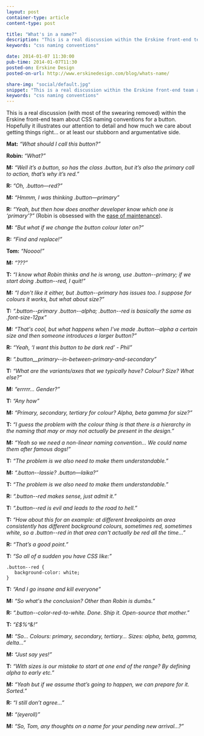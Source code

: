 ```yaml
---
layout: post
container-type: article
content-type: post

title: "What's in a name?"
description: "This is a real discussion within the Erskine front-end team about CSS naming conventions for a button."
keywords: "css naming conventions"

date: 2014-01-07 11:30:00
pub-time: 2014-01-07T11:30
posted-on: Erskine Design
posted-on-url: http://www.erskinedesign.com/blog/whats-name/

share-img: "social/default.jpg"
snippet: "This is a real discussion within the Erskine front-end team about CSS naming conventions for a button."
keywords: "css naming conventions"
---
```


This is a real discussion (with most of the swearing removed) within the Erskine front-end team about CSS naming conventions for a button. Hopefully it illustrates our attention to detail and how much we care about getting things right... or at least our stubborn and argumentative side.

**Mat:** *&ldquo;What should I call this button?&rdquo;*

**Robin:** *&ldquo;What?&rdquo;*

**M:** *&ldquo;Well it&rsquo;s a button, so has the class .button, but it&rsquo;s also the primary call to action, that&rsquo;s why it&rsquo;s red.&rdquo;*

**R:** *&ldquo;Oh, .button—red?&rdquo;*

**M:** *&ldquo;Hmmm, I was thinking .button—primary&rdquo;*

**R:** *&ldquo;Yeah, but then how does another developer know which one is &lsquo;primary&rsquo;?&rdquo;* (Robin is obsessed with the [ease of maintenance](http://erskinedesign.com/blog/front-end-maintenance-and-ladder-abstraction/)).

**M:** *&ldquo;But what if we change the button colour later on?&rdquo;*

**R:** *&ldquo;Find and replace!&rdquo;*

**Tom:** *&ldquo;Noooo!&rdquo;*

**M:** *&ldquo;???&rdquo;*

**T:** *&ldquo;I know what Robin thinks and he is wrong, use .button--primary; if we start doing .button--red, I quit!&rdquo;*

**M:** *&ldquo;I don't like it either, but .button--primary has issues too. I suppose for colours it works, but what about size?&rdquo;*

**T:** *&ldquo;.button--primary .button--alpha; .button--red is basically the same as .font-size-12px&rdquo;*

**M:** *&ldquo;That's cool, but what happens when I've made .button--alpha a certain size and then someone introduces a larger button?&rdquo;*

**R:** *&ldquo;Yeah, ‘I want this button to be dark red&rsquo; - Phil&rdquo;*

**R:**  *&ldquo;.button__primary--in-between-primary-and-secondary&rdquo;*

**T:** *&ldquo;What are the variants/axes that we typically have? Colour? Size? What else?&rdquo;*

**M:** *&ldquo;errrrr... Gender?&rdquo;*

**T:** *&ldquo;Any how&rdquo;*

**M:** *&ldquo;Primary, secondary, tertiary for colour? Alpha, beta gamma for size?&rdquo;*

**T:** *&ldquo;I guess the problem with the colour thing is that there is a hierarchy in the naming that may or may not actually be present in the design.&rdquo;*

**M:** *&ldquo;Yeah so we need a non-linear naming convention... We could name them after famous dogs!&rdquo;*

**T:** *&ldquo;The problem is we also need to make them understandable.&rdquo;*

**M:** *&ldquo;.button--lassie? .button—laika?&rdquo;*

**T:** *&ldquo;The problem is we also need to make them understandable.&rdquo;*

**R:** *&ldquo;.button--red makes sense, just admit it.&rdquo;*

**T:** *&ldquo;.button--red is evil and leads to the road to hell.&rdquo;*

**T:** *&ldquo;How about this for an example: at different breakpoints an area consistently has different background colours, sometimes red, sometimes white, so a .button--red in that area can't actually be red all the time...&rdquo;*

**R:** *&ldquo;That&rsquo;s a good point.&rdquo;*

**T:** *&ldquo;So all of a sudden you have CSS like:&rdquo;*

```
.button--red {
   background-color: white;
}
```

**T:** *&ldquo;And I go insane and kill everyone&rdquo;*

**M:** *&ldquo;So what's the conclusion? Other than Robin is dumbs.&rdquo;*

**R:** *&ldquo;.button--color-red-to-white. Done. Ship it. Open-source that mother.&rdquo;*

**T:** *&ldquo;£$%^&!&rdquo;*

**M:** *&ldquo;So... Colours: primary, secondary, tertiary... Sizes: alpha, beta, gamma, delta...&rdquo;*

**M:** *&ldquo;Just say yes!&rdquo;*

**T:** *&ldquo;With sizes is our mistake to start at one end of the range? By defining alpha to early etc.&rdquo;*

**M:** *&ldquo;Yeah but if we assume that&rsquo;s going to happen, we can prepare for it. Sorted.&rdquo;*

**R:** *&ldquo;I still don&rsquo;t agree...&rdquo;*

**M:** *&ldquo;(eyeroll)&rdquo;*

**M:** *&ldquo;So, Tom, any thoughts on a name for your pending new arrival...?&rdquo;*